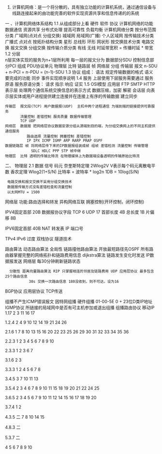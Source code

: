 ﻿1. 计算机网络：是一个将分散的，具有独立功能的计算机系统，通过通信设备与线路连接起来的由功能完善的软件实现资源共享和信息传递的的系统


一 、计算机网络体系结构
1.1
  从组成部分上看 硬件 软件 协议
  计算机网络的功能
    数据通信 资源共享 分布式处理 提高可靠性 负载均衡
  计算机网络分类
    按分布范围分类
      广域网(点对点 分组交换) 城域网 局域网(广播) 个人区域网
    按传输技术分类
      广播式 点对点
    按拓扑结构分类
      星形 总线形 环形 网状形
    按交换技术分类
      电路交换
      报文交换
      分组交换
    按传输介质分类
      有线
      无线
    时延带宽积 = 传播时延 * 带宽
1.2 分层  
    n层实体实现的服务为n+1层所利用
    每一层的报文分为 数据部分SDU 控制信息部分PCI 组成 PDU协议单元
    物理层 比特  链路层 帧  网络层 分组  传输层 报文
    n-SDU + n-PCI = n-PDU = (n-1)-SDU
1.3 协议
     组成：
       语法  规定传输数据的格式
       语义  要完成的功能
       同步  事件实现顺序说明
  1.4 服务
    上层使用下层服务需要通过 服务原语
      服务原语分类：
        请求
        指示
        响应
        证实
  1.5 OSI模型
    应用层  FTP SMTP HTTP
    表示层  处理两个通信系统交换信息的表示方式 数据压缩，加密 解密
    会话层  向表示层实体或用户进程提供建立连接并在连接上有序的传输数据 建立同步

    传输层  报文段(TCP) 用户数据报(UDP)  主机中两个进程通信 为端到端的链接提供可靠服务
           流量控制 差错控制 服务质量 数据传输管理
           TCP UDP
    网络层  数据报 把网络层协议数据安源分组从源端到目的端，为分组交换网上的不同主机提供通信服务
              路由选择 流量控制 拥塞控制 差错控制
              IP IPX ICMP IGMP ARP RARP PRAP OSPF
    数据链路层 帧 将网络层传下来的IP数据报组装成帧 组帧 差错检测 流量控制 传输管理
                SDLC HDLC PPP STP 帧中继
    物理层  比特 透明的传输比特流 在物理媒体上为数据端设备透明的传输原始比特流
二、 物理层
 2.1 数据 信号 码元
     奈奎斯特定理 2Wlog2V V表示每个码元离散电平数
     香农定理  Wlog2(1+S/N)
     比特率 = 波特率 * log2n
     1DB = 10log(S/N)

     电路交换和报文交换不采用分组交换技术
     数据报传输方式没有差错检查和流量控制
     以太网MTU = 1500




网络层
 功能:路由选择和转发 异构网络互联 拥塞控制(开环控制，闭环控制)

IPV4固定首部 20B
 数据报协议字段 TCP 6  UDP 17
 首部长度 4B 总长度 1B  片偏移 8B

IPV6固定首部 40B
NAT 转发表 IP 端口号

TPv4 IPv6 过度
        双栈协议 隧道技术

路由算法
  动态路由算法
      全局性 链路撞他路由算法 开放最短路径先OSPF 所有路由器掌握完整的网络拓扑和链路费用信息
            dijkstra算法 链路发生变化时发送 IP数据报发送 网络层 每30分钟刷新链路状态


      分散性 距离向量路由算法 RIP 只掌握相连的邻居及链路费用 UDP 应用层协议 最多包含25个路由信息
               30s 交换一次路由信息 180没收到，则不可达，设为16
  BGP协议 应用层协议 TCP传送

  组播不产生ICMP错误报文
    因特网组播
    硬件组播 01-00-5E 0 + 23位D类IP地址
    IGMP协议 所链接的局域网中是否有可主机参加或退出组播
    组播路由协议
  移动IP
 1.17
 2 3 11 16 17

 1.2.4
 2 4 9 10 12 14 19 21 24 26

 2.1.6
 1 7 8 10 13 15 16 20 22 23 25 26 29 30 31 32 33 34 35 36

 2.2.3
 1 2 3 4 5 6 7 8 9 10

 2.3.3
 1 2 3 6 7

 3.1.6
 2 3

 3.3.3
 1 2 4 5 6 7 8

 3.4.5
 3 7 10 11 13

3.5.4
  2 3 4 6 7 8 9 10 11 15 18 19 20 21 22 24 25

3.6.5
  2 3 4 5 6 7 9 10 11 12 14 15 16 17 18 19 20

3.7.4
  1 2

4.3.5 二
 7 8 10 14 15

4.8.3 二

5.3.7 二

 4 5 6 7 8 9 10
